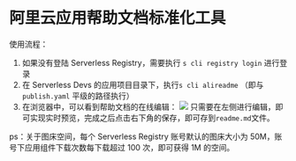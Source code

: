 # 阿里云应用帮助文档标准化工具

使用流程：
1. 如果没有登陆 Serverless Registry，需要执行 `s cli registry login` 进行登录
2. 在 Serverless Devs 的应用项目目录下，执行`s cli alireadme` （即与 `publish.yaml` 平级的路径执行）
3. 在浏览器中，可以看到帮助文档的在线编辑：
![](http://image.editor.devsapp.cn/evBw7lh8ktv6xDBzSSzvjr1ykchAF9hG41gf1ek1sk8tr4355A/zEDdyAles2kktvxqyA6z)
只需要在左侧进行编辑，即可实现实时预览，完成之后点击右下角的保存，即可存到`readme.md`文件。

ps：关于图床空间，每个 Serverless Registry 账号默认的图床大小为 50M，账号下应用组件下载次数每下载超过 100 次，即可获得 1M 的空间。